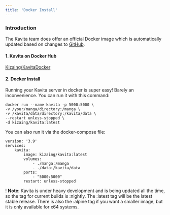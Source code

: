 ```yaml
---
title: 'Docker Install'
---
```


### Introduction

The Kavita team does offer an official Docker image which is automatically updated based on changes to [GitHub](https://github.com/Kareadita/Kavita).

#### 1. Kavita on Docker Hub

[Kizaing/KavitaDocker](https://hub.docker.com/r/kizaing/kavita)

#### 2. Docker Install


Running your Kavita server in docker is super easy! Barely an inconvenience. You can run it with this command:
```
docker run --name kavita -p 5000:5000 \
-v /your/manga/directory:/manga \
-v /kavita/data/directory:/kavita/data \
--restart unless-stopped \
-d kizaing/kavita:latest
```
You can also run it via the docker-compose file:
```
version: '3.9'
services:
    kavita:
        image: kizaing/kavita:latest
        volumes:
            - ./manga:/manga
            - ./data:/kavita/data
        ports:
            - "5000:5000"
        restart: unless-stopped
```
!  **Note**: Kavita is under heavy development and is being updated all the time, so the tag for current builds is :nightly. The :latest tag will be the latest stable release. There is also the :alpine tag if you want a smaller image, but it is only available for x64 systems.